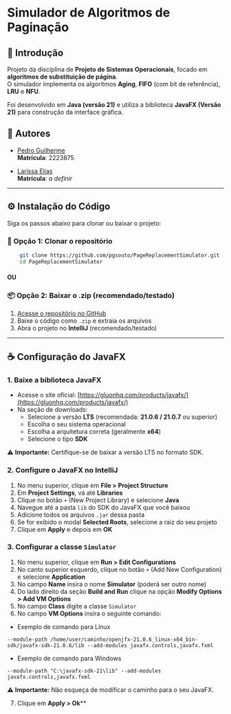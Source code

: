 # Simulador de Algoritmos de Paginação

## 📌 Introdução

Projeto da disciplina de **Projeto de Sistemas Operacionais**, focado em **algoritmos de substituição de página**.  
O simulador implementa os algoritmos **Aging**, **FIFO** (com bit de referência), **LRU** e **NFU**.

Foi desenvolvido em **Java (versão 21)** e utiliza a biblioteca **JavaFX (Versão 21)** para construção da interface gráfica.

## 👥 Autores

- [Pedro Guilherme](https://github.com/pgsouto)  
**Matrícula**: 2223875

- [Larissa Elias](https://github.com/LariElias)  
**Matrícula**: _a definir_

---

## ⚙️ Instalação do Código

Siga os passos abaixo para clonar ou baixar o projeto:

### 🔁 Opção 1: Clonar o repositório

```bash
    git clone https://github.com/pgsouto/PageReplacementSimulator.git
    cd PageReplacementSimulator
```
   
####  OU
### 📦 Opção 2: Baixar o .zip (recomendado/testado)

1. [Acesse o repositório no GitHub](https://github.com/pgsouto/PageReplacementSimulator)
2. Baixe o código como `.zip` e extraia os arquivos
3. Abra o projeto no **IntelliJ** (recomendado/testado)

---

## ☕ Configuração do JavaFX

### 1. Baixe a biblioteca JavaFX

- Acesse o site oficial: [https://gluonhq.com/products/javafx/](https://gluonhq.com/products/javafx/)
- Na seção de downloads:
    - Selecione a versão **LTS** (recomendada: **21.0.6 / 21.0.7** ou superior)
    - Escolha o seu sistema operacional
    - Escolha a arquitetura correta (geralmente **x64**)
    - Selecione o tipo **SDK**

⚠️ **Importante:** Certifique-se de baixar a versão LTS no formato SDK.

### 2. Configure o JavaFX no IntelliJ

1. No menu superior, clique em **File > Project Structure**
2. Em **Project Settings**, vá até **Libraries**
3. Clique no botão `+` (New Project Library) e selecione **Java**
4. Navegue até a pasta `lib` do SDK do JavaFX que você baixou
5. Adicione todos os arquivos `.jar` dessa pasta
6. Se for exibido o modal **Selected Roots**, selecione a raiz do seu projeto
7. Clique em **Apply** e depois em **OK**

### 3. Configurar a classe `Simulator`
1. No menu superior, clique em **Run > Edit Configurations**
2. No canto superior esquerdo, clique no botão `+` (Add New Configuration) e selecione **Application**
3. No campo **Name** insira o nome **Simulator** (poderá ser outro nome)
4. Do lado direito da seção **Build and Run** clique na opção **Modify Options > Add VM Options**
5. No campo **Class** digite a classe `Simulator`
6. No campo **VM Options** insira o seguinte comando:

- Exemplo de comando para Linux
```
--module-path /home/user/caminho/openjfx-21.0.6_linux-x64_bin-sdk/javafx-sdk-21.0.6/lib --add-modules javafx.controls,javafx.fxml 
```
- Exemplo de comando para Windows
```
--module-path "C:\javafx-sdk-21\lib" --add-modules javafx.controls,javafx.fxml
```
⚠️ **Importante:** Não esqueça de modificar o caminho para o seu JavaFX.

7. Clique em **Apply > Ok****
